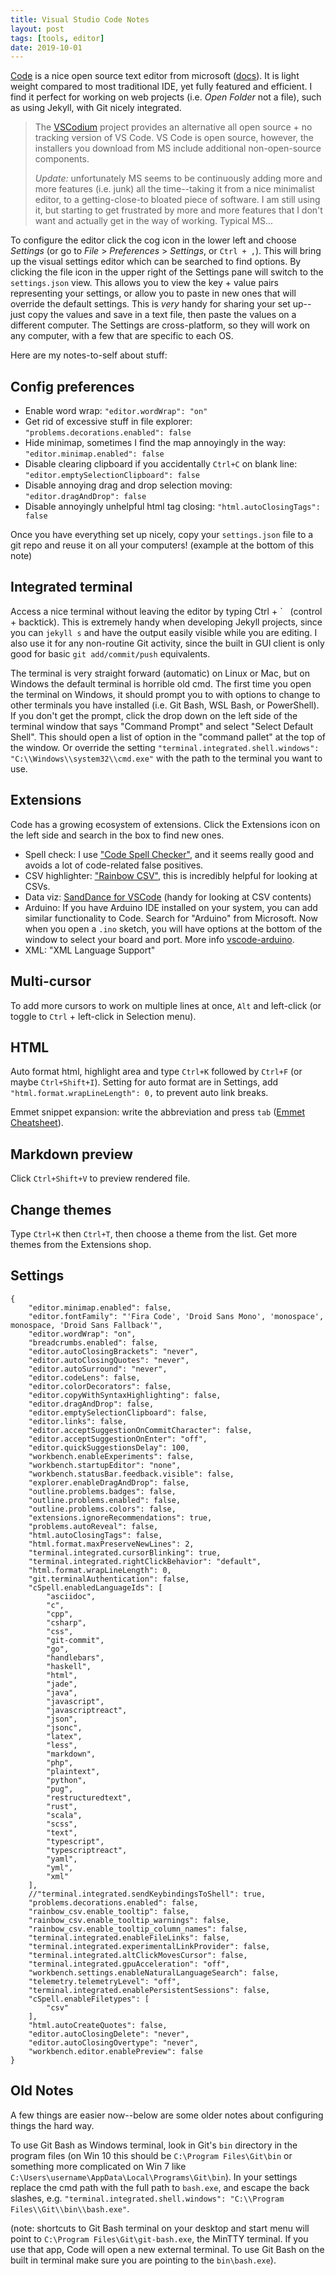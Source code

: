 ```yaml
---
title: Visual Studio Code Notes
layout: post
tags: [tools, editor]
date: 2019-10-01
---
```


[Code](https://code.visualstudio.com) is a nice open source text editor from microsoft ([docs](https://code.visualstudio.com/Docs)).
It is light weight compared to most traditional IDE, yet fully featured and efficient.
I find it perfect for working on web projects (i.e. *Open Folder* not a file), such as using Jekyll, with Git nicely integrated.

> The [VSCodium](https://vscodium.com/) project provides an alternative all open source + no tracking version of VS Code. 
> VS Code is open source, however, the installers you download from MS include additional non-open-source components.
>
> *Update:* unfortunately MS seems to be continuously adding more and more features (i.e. junk) all the time--taking it from a nice minimalist editor, to a getting-close-to bloated piece of software.
> I am still using it, but starting to get frustrated by more and more features that I don't want and actually get in the way of working.
Typical MS...

To configure the editor click the cog icon in the lower left and choose *Settings* (or go to *File* > *Preferences* > *Settings*, or `Ctrl + ,`). 
This will bring up the visual settings editor which can be searched to find options. 
By clicking the file icon in the upper right of the Settings pane will switch to the `settings.json` view. 
This allows you to view the key + value pairs representing your settings, or allow you to paste in new ones that will override the default settings. 
This is *very* handy for sharing your set up--just copy the values and save in a text file, then paste the values on a different computer. 
The Settings are cross-platform, so they will work on any computer, with a few that are specific to each OS.

Here are my notes-to-self about stuff:

## Config preferences

- Enable word wrap: `"editor.wordWrap": "on"`
- Get rid of excessive stuff in file explorer: `"problems.decorations.enabled": false`
- Hide minimap, sometimes I find the map annoyingly in the way: `"editor.minimap.enabled": false`
- Disable clearing clipboard if you accidentally `Ctrl+C` on blank line: `"editor.emptySelectionClipboard": false`
- Disable annoying drag and drop selection moving: `"editor.dragAndDrop": false`
- Disable annoyingly unhelpful html tag closing: `"html.autoClosingTags": false`

Once you have everything set up nicely, copy your `settings.json` file to a git repo and reuse it on all your computers!
(example at the bottom of this note)

## Integrated terminal

Access a nice terminal without leaving the editor by typing Ctrl + \` &nbsp; (control + backtick).
This is extremely handy when developing Jekyll projects, since you can `jekyll s` and have the output easily visible while you are editing.
I also use it for any non-routine Git activity, since the built in GUI client is only good for basic `git add/commit/push` equivalents.

The terminal is very straight forward (automatic) on Linux or Mac, but on Windows the default terminal is horrible old cmd. 
The first time you open the terminal on Windows, it should prompt you to with options to change to other terminals you have installed (i.e. Git Bash, WSL Bash, or PowerShell). 
If you don't get the prompt, click the drop down on the left side of the terminal window that says "Command Prompt" and select "Select Default Shell". 
This should open a list of option in the "command pallet" at the top of the window. 
Or override the setting `"terminal.integrated.shell.windows": "C:\\Windows\\system32\\cmd.exe"` with the path to the terminal you want to use.

## Extensions

Code has a growing ecosystem of extensions.
Click the Extensions icon on the left side and search in the box to find new ones.

- Spell check: I use ["Code Spell Checker"](https://marketplace.visualstudio.com/items?itemName=streetsidesoftware.code-spell-checker), and it seems really good and avoids a lot of code-related false positives.
- CSV highlighter: ["Rainbow CSV"](https://marketplace.visualstudio.com/items?itemName=mechatroner.rainbow-csv), this is incredibly helpful for looking at CSVs.
- Data viz: [SandDance for VSCode](https://marketplace.visualstudio.com/items?itemName=msrvida.vscode-sanddance) (handy for looking at CSV contents)
- Arduino: If you have Arduino IDE installed on your system, you can add similar functionality to Code. Search for "Arduino" from Microsoft. Now when you open a `.ino` sketch, you will have options at the bottom of the window to select your board and port. More info [vscode-arduino](https://github.com/Microsoft/vscode-arduino).
- XML: "XML Language Support"

## Multi-cursor

To add more cursors to work on multiple lines at once, `Alt` and left-click (or toggle to `Ctrl` + left-click in Selection menu).

## HTML

Auto format html, highlight area and type `Ctrl+K` followed by `Ctrl+F` (or maybe `Ctrl+Shift+I`). 
Setting for auto format are in Settings, add `"html.format.wrapLineLength": 0,` to prevent auto link breaks.

Emmet snippet expansion: write the abbreviation and press `tab` ([Emmet Cheatsheet](http://docs.emmet.io/cheat-sheet/)).

## Markdown preview

Click `Ctrl+Shift+V` to preview rendered file.

## Change themes

Type `Ctrl+K` then `Ctrl+T`, then choose a theme from the list. 
Get more themes from the Extensions shop.

## Settings

```
{
    "editor.minimap.enabled": false,
    "editor.fontFamily": "'Fira Code', 'Droid Sans Mono', 'monospace', monospace, 'Droid Sans Fallback'",
    "editor.wordWrap": "on",
    "breadcrumbs.enabled": false,
    "editor.autoClosingBrackets": "never",
    "editor.autoClosingQuotes": "never",
    "editor.autoSurround": "never",
    "editor.codeLens": false,
    "editor.colorDecorators": false,
    "editor.copyWithSyntaxHighlighting": false,
    "editor.dragAndDrop": false,
    "editor.emptySelectionClipboard": false,
    "editor.links": false,
    "editor.acceptSuggestionOnCommitCharacter": false,
    "editor.acceptSuggestionOnEnter": "off",
    "editor.quickSuggestionsDelay": 100,
    "workbench.enableExperiments": false,
    "workbench.startupEditor": "none",
    "workbench.statusBar.feedback.visible": false,
    "explorer.enableDragAndDrop": false,
    "outline.problems.badges": false,
    "outline.problems.enabled": false,
    "outline.problems.colors": false,
    "extensions.ignoreRecommendations": true,
    "problems.autoReveal": false,
    "html.autoClosingTags": false,
    "html.format.maxPreserveNewLines": 2,
    "terminal.integrated.cursorBlinking": true,
    "terminal.integrated.rightClickBehavior": "default",
    "html.format.wrapLineLength": 0,
    "git.terminalAuthentication": false,
    "cSpell.enabledLanguageIds": [
        "asciidoc",
        "c",
        "cpp",
        "csharp",
        "css",
        "git-commit",
        "go",
        "handlebars",
        "haskell",
        "html",
        "jade",
        "java",
        "javascript",
        "javascriptreact",
        "json",
        "jsonc",
        "latex",
        "less",
        "markdown",
        "php",
        "plaintext",
        "python",
        "pug",
        "restructuredtext",
        "rust",
        "scala",
        "scss",
        "text",
        "typescript",
        "typescriptreact",
        "yaml",
        "yml",
        "xml"
    ],
    //"terminal.integrated.sendKeybindingsToShell": true,
    "problems.decorations.enabled": false,
    "rainbow_csv.enable_tooltip": false,
    "rainbow_csv.enable_tooltip_warnings": false,
    "rainbow_csv.enable_tooltip_column_names": false,
    "terminal.integrated.enableFileLinks": false,
    "terminal.integrated.experimentalLinkProvider": false,
    "terminal.integrated.altClickMovesCursor": false,
    "terminal.integrated.gpuAcceleration": "off",
    "workbench.settings.enableNaturalLanguageSearch": false,
    "telemetry.telemetryLevel": "off",
    "terminal.integrated.enablePersistentSessions": false,
    "cSpell.enableFiletypes": [
        "csv"
    ],
    "html.autoCreateQuotes": false,
    "editor.autoClosingDelete": "never",
    "editor.autoClosingOvertype": "never",
    "workbench.editor.enablePreview": false
}
```

## Old Notes 

A few things are easier now--below are some older notes about configuring things the hard way.

To use Git Bash as Windows terminal, look in Git's `bin` directory in the program files (on Win 10 this should be `C:\Program Files\Git\bin` or something more complicated on Win 7 like `C:\Users\username\AppData\Local\Programs\Git\bin`). 
In your settings replace the cmd path with the full path to `bash.exe`, and escape the back slashes, 
e.g.  `"terminal.integrated.shell.windows": "C:\\Program Files\\Git\\bin\\bash.exe"`.

(note: shortcuts to Git Bash terminal on your desktop and start menu will point to `C:\Program Files\Git\git-bash.exe`, the MinTTY terminal. If you use that app, Code will open a new external terminal. To use Git Bash on the built in terminal make sure you are pointing to the `bin\bash.exe`). 
